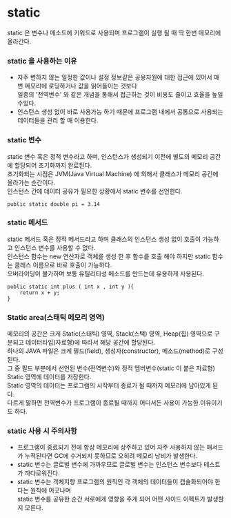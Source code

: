 # static

static 은 변수나 메소드에 키워드로 사용되며 프로그램이 실행 될 때 딱 한번 메모리에 올라간다.

### static 을 사용하는 이유
- 자주 변하지 않는 일정한 값이나 설정 정보같은 공용자원에 대한 접근에 있어서 매번 메모리에 로딩하거나 값을 읽어들이는 것보다  
일종의 '전역변수' 와 같은 개념을 통해서 접근하는 것이 비용도 줄이고 효율을 높일 수있다.   
- 인스턴스 생성 없이 바로 사용가능 하기 때문에 프로그램 내에서 공통으로 사용되는 데이터들을 관리 할 때 이용한다.

### static 변수

static 변수 혹은 정적 변수라고 하며, 인스턴스가 생성되기 이전에 별도의 메모리 공간에 할당되어 초기화까지 완료된다.  
초기화되는 시점은 JVM(Java Virtual Machine) 에 의해서 클래스가 메모리 공간에 올라가는 순간이다.  
인스턴스 간에 데이터 공유가 필요한 상황에서 static 변수를 선언한다.  

`public static double pi = 3.14`

### static 메서드
static 메서드 혹은 정적 메서드라고 하며 클래스의 인스턴스 생성 없이 호출이 가능하고 인스턴스 변수를 사용할 수 없다.  
인스턴스 함수는 new 연산자로 객체를 생성 한 후 함수를 호출 해야 하지만 static 함수는 클래스 이름으로 바로 호출이 가능하다.  
오버라이딩이 불가하며 보통 유틸리티성 메소드를 만드는데 유용하게 사용된다.

    public static int plus ( int x , int y ){ 
        return x + y;
    }

### Static area(스태틱 메모리 영역)
메모리의 공간은 크게 Static(스태틱) 영역, Stack(스택) 영역, Heap(힙) 영역으로 구분되고 데이터타입(자료형)에 따라서 해당 공간에 할당된다.  
하나의 JAVA 파일은 크게 필드(field), 생성자(constructor), 메소드(method)로 구성된다.   
그 중 필드 부분에서 선언된 변수(전역변수)와 정적 멤버변수(static 이 붙은 자료형) Static 영역에 데이터를 저장한다.   
Static 영역의 데이터는 프로그램의 시작부터 종료가 될 때까지 메모리에 남아있게 된다.   
다르게 말하면 전역변수가 프로그램이 종료될 때까지 어디서든 사용이 가능한 이유이기도 하다.  

### static 사용 시 주의사항
- 프로그램이 종료되기 전에 항상 메모리에 상주하고 있어 자주 사용하지 않는 매서드가 누적된다면 GC에 수거되지 못하므로 오히려 메모리 낭비가 발생한다.
- static 변수는 글로벌 변수에 가까우므로 글로벌 변수는 인스턴스 변수보다 테스트가 까다로워진다.
- static 변수는 객체지향 프로그램의 원칙인 각 객체의 데이터들이 캡슐화되어야 한다는 원칙에 어긋나며  
static 변수를 공유한 순간 서로에게 영향을 주게 되어 어떤 사이드 이펙트가 발생할지 모른다.
